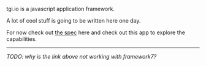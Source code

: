 tgi.io is a javascript application framework.

A lot of cool stuff is going to be written here one day.

For now check out
<a href="https://github.com/tgi-io/tgi-core/blob/master/spec/README.md" target="_blank">the spec</a>
here and check out this app to explore the capabilities.

---

*TODO: why is the link above not working with framework7?* 

 